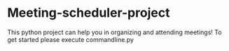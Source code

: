 # Meeting-scheduler-project
This python project can help you in organizing and attending meetings!
To get started please execute commandline.py
